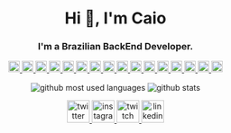 <h1 align="center">Hi 👋, I'm Caio</h1>
<h3 align="center">I'm a Brazilian BackEnd Developer.</h3>

<p align="center">
<a href="/">
<code><img title="Atom" alt="Atom" width="20" src="https://devicon.dev/devicon.git/icons/atom/atom-original.svg"></code>
<code><img title="Bootstrap" alt="Bootstrap" width="20" src="https://devicon.dev/devicon.git/icons/bootstrap/bootstrap-plain.svg"></code>
<code><img title="C" alt="C" width="20" src="https://devicon.dev/devicon.git/icons/c/c-original.svg"></code>
<code><img title="C++" alt="C++" width="20" src="https://devicon.dev/devicon.git/icons/cplusplus/cplusplus-original.svg"></code>
<code><img title="Docker" alt="Docker" width="20" src="https://devicon.dev/devicon.git/icons/docker/docker-original.svg"></code>
<code><img title="Git" alt="Git" width="20" src="https://devicon.dev/devicon.git/icons/git/git-original.svg"></code>
<code><img title="Github" alt="Github" width="20" src="https://devicon.dev/devicon.git/icons/github/github-original.svg"></code>
<code><img title="Golang" alt="Golang" width="20" src="https://devicon.dev/devicon.git/icons/go/go-original.svg"></code>
<code><img title="Javascript" alt="Javascript" width="20" src="https://devicon.dev/devicon.git/icons/javascript/javascript-original.svg"></code>
<code><img title="Linux" alt="Linux" width="20" src="https://devicon.dev/devicon.git/icons/linux/linux-original.svg"></code>
<code><img title="MongoDB" alt="MongoDB" width="20" src="https://devicon.dev/devicon.git/icons/mongodb/mongodb-original.svg"></code>
<code><img title="MySQL" alt="MySQL" width="20" src="https://devicon.dev/devicon.git/icons/mysql/mysql-original.svg"></code>
<code><img title="Postgres" alt="Postgres" width="20" src="https://devicon.dev/devicon.git/icons/postgresql/postgresql-original.svg"></code>
<code><img title="Python" alt="Python" width="20" src="https://devicon.dev/devicon.git/icons/python/python-original.svg"></code>
<code><img title="TypeScript" alt="TypeScript" width="20" src="https://devicon.dev/devicon.git/icons/typescript/typescript-original.svg"></code>
<code><img title="Windows" alt="Windows" width="20" src="https://devicon.dev/devicon.git/icons/windows8/windows8-original.svg"></code>
</a>
</p>

<p align="center">
<image align="center" alt="github most used languages" src="https://github-readme-stats.vercel.app/api/top-langs/?username=caioreix&layout=compact&langs_count=8"/>
<image align="center" alt="github stats" src="https://github-readme-stats.vercel.app/api?username=caioreix&show_icons=true"/>
</p>

<p align="center">
<a title="twitter" href="https://twitter.com/caioreix" target="_blank">
<image alt="twitter" src="https://image.flaticon.com/icons/svg/145/145812.svg" width="40px"></image> 
</a>
<a title="instagram" href="https://instagram.com/caioreix" target="_blank">
<image alt="instagram" src="https://image.flaticon.com/icons/svg/187/187207.svg" width="40px"></image> 
</a>
<a title="twitch" href="https://twitch.tv/caioreix" target="_blank">
<image alt="twitch" src="https://image.flaticon.com/icons/svg/356/356001.svg" width="40px"></image> 
</a>
<a title="linkedin" href="https://br.linkedin.com/in/caio-alexandre-reis-de-almeida-8276171b2" target="_blank">
<image alt="linkedin" src="https://image.flaticon.com/icons/svg/187/187185.svg" width="40px"></image> 
</a>
</p>
